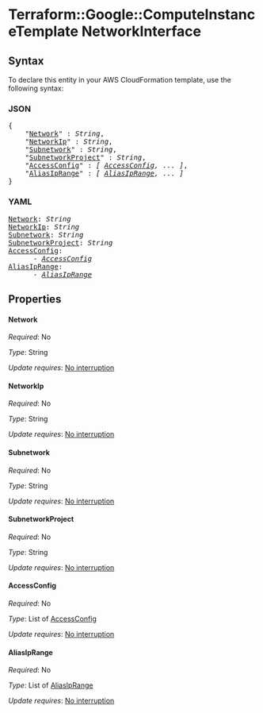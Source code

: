 # Terraform::Google::ComputeInstanceTemplate NetworkInterface

## Syntax

To declare this entity in your AWS CloudFormation template, use the following syntax:

### JSON

<pre>
{
    "<a href="#network" title="Network">Network</a>" : <i>String</i>,
    "<a href="#networkip" title="NetworkIp">NetworkIp</a>" : <i>String</i>,
    "<a href="#subnetwork" title="Subnetwork">Subnetwork</a>" : <i>String</i>,
    "<a href="#subnetworkproject" title="SubnetworkProject">SubnetworkProject</a>" : <i>String</i>,
    "<a href="#accessconfig" title="AccessConfig">AccessConfig</a>" : <i>[ <a href="networkinterface-accessconfig.md">AccessConfig</a>, ... ]</i>,
    "<a href="#aliasiprange" title="AliasIpRange">AliasIpRange</a>" : <i>[ <a href="networkinterface-aliasiprange.md">AliasIpRange</a>, ... ]</i>
}
</pre>

### YAML

<pre>
<a href="#network" title="Network">Network</a>: <i>String</i>
<a href="#networkip" title="NetworkIp">NetworkIp</a>: <i>String</i>
<a href="#subnetwork" title="Subnetwork">Subnetwork</a>: <i>String</i>
<a href="#subnetworkproject" title="SubnetworkProject">SubnetworkProject</a>: <i>String</i>
<a href="#accessconfig" title="AccessConfig">AccessConfig</a>: <i>
      - <a href="networkinterface-accessconfig.md">AccessConfig</a></i>
<a href="#aliasiprange" title="AliasIpRange">AliasIpRange</a>: <i>
      - <a href="networkinterface-aliasiprange.md">AliasIpRange</a></i>
</pre>

## Properties

#### Network

_Required_: No

_Type_: String

_Update requires_: [No interruption](https://docs.aws.amazon.com/AWSCloudFormation/latest/UserGuide/using-cfn-updating-stacks-update-behaviors.html#update-no-interrupt)

#### NetworkIp

_Required_: No

_Type_: String

_Update requires_: [No interruption](https://docs.aws.amazon.com/AWSCloudFormation/latest/UserGuide/using-cfn-updating-stacks-update-behaviors.html#update-no-interrupt)

#### Subnetwork

_Required_: No

_Type_: String

_Update requires_: [No interruption](https://docs.aws.amazon.com/AWSCloudFormation/latest/UserGuide/using-cfn-updating-stacks-update-behaviors.html#update-no-interrupt)

#### SubnetworkProject

_Required_: No

_Type_: String

_Update requires_: [No interruption](https://docs.aws.amazon.com/AWSCloudFormation/latest/UserGuide/using-cfn-updating-stacks-update-behaviors.html#update-no-interrupt)

#### AccessConfig

_Required_: No

_Type_: List of <a href="networkinterface-accessconfig.md">AccessConfig</a>

_Update requires_: [No interruption](https://docs.aws.amazon.com/AWSCloudFormation/latest/UserGuide/using-cfn-updating-stacks-update-behaviors.html#update-no-interrupt)

#### AliasIpRange

_Required_: No

_Type_: List of <a href="networkinterface-aliasiprange.md">AliasIpRange</a>

_Update requires_: [No interruption](https://docs.aws.amazon.com/AWSCloudFormation/latest/UserGuide/using-cfn-updating-stacks-update-behaviors.html#update-no-interrupt)

